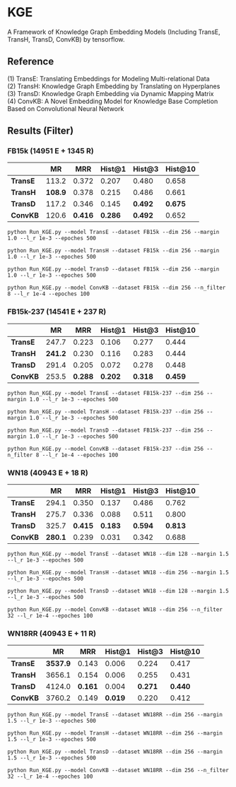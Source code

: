 # KGE
A Framework of Knowledge Graph Embedding Models (Including TransE, TransH, TransD, ConvKB) by tensorflow.

## Reference
(1) TransE: Translating Embeddings for Modeling Multi-relational Data   
(2) TransH: Knowledge Graph Embedding by Translating on Hyperplanes  
(3) TransD: Knowledge Graph Embedding via Dynamic Mapping Matrix  
(4) ConvKB: A Novel Embedding Model for Knowledge Base Completion Based on Convolutional Neural Network  

## Results (Filter)      
### FB15k (14951 E + 1345 R)
|            | **MR** | **MRR** |**Hist@1**|**Hist@3**|**Hist@10**|
|     --     |   --   |    --   |    --    |    --    |    --     |
| **TransE** | 113.2 | 0.372 | 0.207 | 0.480 | 0.658 |
| **TransH** | **108.9** | 0.378 | 0.215 | 0.486 | 0.661 |
| **TransD** | 117.2 | 0.346 | 0.145 | **0.492** | **0.675** |
| **ConvKB** | 120.6 | **0.416** | **0.286** | **0.492** | 0.652 |

```
python Run_KGE.py --model TransE --dataset FB15k --dim 256 --margin 1.0 --l_r 1e-3 --epoches 500
```
```
python Run_KGE.py --model TransH --dataset FB15k --dim 256 --margin 1.0 --l_r 1e-3 --epoches 500
```
```
python Run_KGE.py --model TransD --dataset FB15k --dim 256 --margin 1.0 --l_r 1e-3 --epoches 500
```
```
python Run_KGE.py --model ConvKB --dataset FB15k --dim 256 --n_filter 8 --l_r 1e-4 --epoches 100
```

### FB15k-237 (14541 E + 237 R)
|            | **MR** | **MRR** |**Hist@1**|**Hist@3**|**Hist@10**|
|     --     |   --   |    --   |    --    |    --    |    --     |
| **TransE** | 247.7 | 0.223 | 0.106 | 0.277 | 0.444 |
| **TransH** | **241.2** | 0.230 | 0.116 | 0.283 | 0.444 |
| **TransD** | 291.4 | 0.205 | 0.072 | 0.278 | 0.448 |
| **ConvKB** | 253.5 | **0.288** | **0.202** | **0.318** | **0.459** |

```
python Run_KGE.py --model TransE --dataset FB15k-237 --dim 256 --margin 1.0 --l_r 1e-3 --epoches 500
```
```
python Run_KGE.py --model TransH --dataset FB15k-237 --dim 256 --margin 1.0 --l_r 1e-3 --epoches 500
```
```
python Run_KGE.py --model TransD --dataset FB15k-237 --dim 256 --margin 1.0 --l_r 1e-3 --epoches 500
```
```
python Run_KGE.py --model ConvKB --dataset FB15k-237 --dim 256 --n_filter 8 --l_r 1e-4 --epoches 100
```

### WN18 (40943 E + 18 R)
|            | **MR** | **MRR** |**Hist@1**|**Hist@3**|**Hist@10**|
|     --     |   --   |    --   |    --    |    --    |    --     |
| **TransE** | 294.1 | 0.350 | 0.137 | 0.486 | 0.762 |
| **TransH** | 275.7 | 0.336 | 0.088 | 0.511 | 0.800 |
| **TransD** | 325.7 | **0.415** | **0.183** | **0.594** | **0.813** |
| **ConvKB** | **280.1** | 0.239 | 0.031 | 0.342 | 0.688 |

```
python Run_KGE.py --model TransE --dataset WN18 --dim 128 --margin 1.5 --l_r 1e-3 --epoches 500
```
```
python Run_KGE.py --model TransH --dataset WN18 --dim 256 --margin 1.5 --l_r 1e-3 --epoches 500
```
```
python Run_KGE.py --model TransD --dataset WN18 --dim 128 --margin 1.5 --l_r 1e-3 --epoches 500
```
```
python Run_KGE.py --model ConvKB --dataset WN18 --dim 256 --n_filter 32 --l_r 1e-4 --epoches 100
```

### WN18RR (40943 E + 11 R)
|            | **MR** | **MRR** |**Hist@1**|**Hist@3**|**Hist@10**|
|     --     |   --   |    --   |    --    |    --    |    --     |
| **TransE** | **3537.9** | 0.143 | 0.006 | 0.224 | 0.417 |
| **TransH** | 3656.1 | 0.154 | 0.006 | 0.255 | 0.431 |
| **TransD** | 4124.0 | **0.161** | 0.004 | **0.271** | **0.440** |
| **ConvKB** | 3760.2 | 0.149 | **0.019** | 0.220 | 0.412 |

```
python Run_KGE.py --model TransE --dataset WN18RR --dim 256 --margin 1.5 --l_r 1e-3 --epoches 500
```
```
python Run_KGE.py --model TransH --dataset WN18RR --dim 256 --margin 1.5 --l_r 1e-3 --epoches 500
```
```
python Run_KGE.py --model TransD --dataset WN18RR --dim 256 --margin 1.5 --l_r 1e-3 --epoches 500
```
```
python Run_KGE.py --model ConvKB --dataset WN18RR --dim 256 --n_filter 32 --l_r 1e-4 --epoches 100
```
